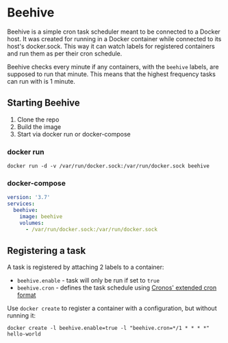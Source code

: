 # Beehive
Beehive is a simple cron task scheduler meant to be connected to a Docker host.
It was created for running in a Docker container while connected to its host's docker.sock.
This way it can watch labels for registered containers and run them as per their cron schedule.

Beehive checks every minute if any containers, with the `beehive` labels, are supposed to run that minute.
This means that the highest frequency tasks can run with is 1 minute.

## Starting Beehive
1. Clone the repo
2. Build the image
3. Start via docker run or docker-compose

### docker run
`docker run -d -v /var/run/docker.sock:/var/run/docker.sock beehive`

### docker-compose
```yaml
version: '3.7'
services:
  beehive:
    image: beehive
    volumes:
      - /var/run/docker.sock:/var/run/docker.sock
```

## Registering a task
A task is registered by attaching 2 labels to a container:
* `beehive.enable` - task will only be run if set to `true`
* `beehive.cron` - defines the task schedule using [Cronos' extended cron format](https://github.com/HangfireIO/Cronos#cron-format)

Use `docker create` to register a container with a configuration, but without running it:

`docker create -l beehive.enable=true -l "beehive.cron=*/1 * * * *" hello-world`
